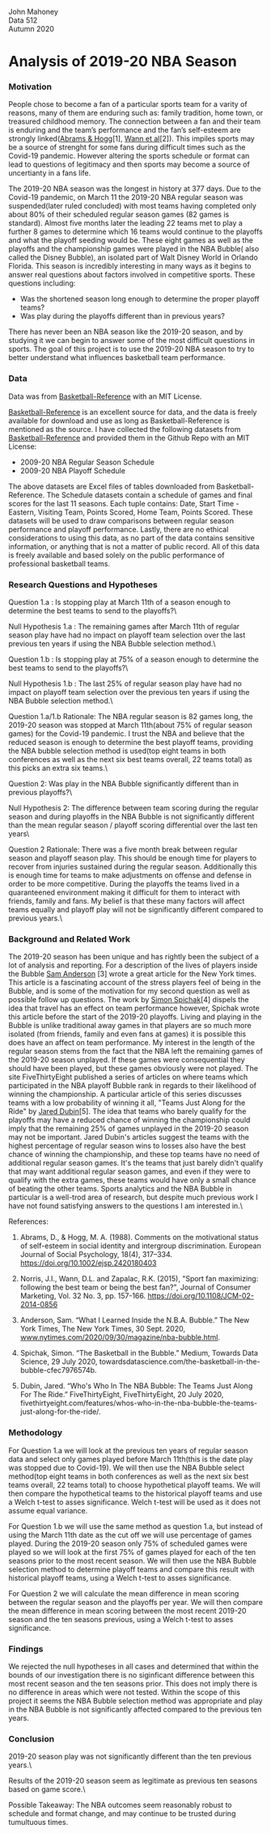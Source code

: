 John Mahoney\
Data 512\
Autumn 2020

# Analysis of 2019-20 NBA Season

### Motivation
People chose to become a fan of a particular sports team for a varity of reasons, many of them are enduring such as: family tradition, home town, or treasured childhood memory. The connection between a fan and their team is enduring and the team’s performance and the fan’s self-esteem are strongly linked([Abrams & Hogg](https://psycnet.apa.org/record/1989-22355-001)[1], [Wann et al](https://www.emerald.com/insight/content/doi/10.1108/JCM-02-2014-0856/full/html)[2]). This impiles sports may be a source of strenght for some fans during difficult times such as the Covid-19 pandemic. However altering the sports schedule or format can lead to questions of legitimacy and then sports may become a source of uncertianty in a fans life.

The 2019-20 NBA season was the longest in history at 377 days. Due to the Covid-19 pandemic, on March 11 the 2019-20 NBA regular season was suspended(later ruled concluded) with most teams having completed only about 80% of their scheduled regular season games (82 games is standard). Almost five months later the leading 22 teams met to play a further 8 games to determine which 16 teams would continue to the playoffs and what the playoff seeding would be. These eight games as well as the playoffs and the championship games were played in the NBA Bubble( also called the Disney Bubble), an isolated part of Walt Disney World in Orlando Florida. This season is incredibly interesting in many ways as it begins to answer real questions about factors involved in competitive sports. These questions including:

* Was the shortened season long enough to determine the proper playoff teams?
* Was play during the playoffs different than in previous years?

There has never been an NBA season like the 2019-20 season, and by studying it we can begin to answer some of the most difficult questions in sports. The goal of this project is to use the 2019-20 NBA season to try to better understand what influences basketball team performance.

### Data
Data was from [Basketball-Reference](https://www.basketball-reference.com/leagues/NBA_2020_games.html) with an MIT License.

[Basketball-Reference](https://www.basketball-reference.com/leagues/NBA_2020_games.html) is an excellent source for data, and the data is freely available for download and use as long as Basketball-Reference is mentioned as the source. I have collected the following datasets from [Basketball-Reference](https://www.basketball-reference.com/leagues/NBA_2020_games.html) and provided them in the Github Repo with an MIT License:

* 2009-20 NBA Regular Season Schedule
* 2009-20 NBA Playoff Schedule

The above datasets are Excel files of tables downloaded from Basketball-Reference. The Schedule datasets contain a schedule of games and final scores for the last 11 seasons. Each tuple contains: Date, Start Time - Eastern, Visiting Team, Points Scored, Home Team, Points Scored. These datasets will be used to draw comparisons between regular season performance and playoff performance. Lastly, there are no ethical considerations to using this data, as no part of the data contains sensitive information, or anything that is not a matter of public record. All of this data is freely available and based solely on the public performance of professional basketball teams. 

### Research Questions and Hypotheses
Question 1.a : Is stopping play at March 11th of a season enough to determine the best teams to send to the playoffs?\

Null Hypothesis 1.a : The remaining games after March 11th of regular season play have had no impact on playoff team selection over the last previous ten years if using the NBA Bubble selection method.\

Question 1.b : Is stopping play at 75% of a season enough to determine the best teams to send to the playoffs?\

Null Hypothesis 1.b : The last 25% of regular season play have had no impact on playoff team selection over the previous ten years if using the NBA Bubble selection method.\

Question 1.a/1.b Rationale: The NBA regular season is 82 games long, the 2019-20 season was stopped at March 11th(about 75% of regular season games) for the Covid-19 pandemic. I trust the NBA and believe that the reduced season is enough to determine the best playoff teams, providing the NBA bubble selection method is used(top eight teams in both conferences as well as the next six best teams overall, 22 teams total) as this picks an extra six teams.\

Question 2: Was play in the NBA Bubble significantly  different than in previous playoffs?\

Null Hypothesis 2: The difference between team scoring during the regular season and during playoffs in the NBA Bubble is not significantly different than the mean regular season / playoff scoring differential over the last ten years\

Question 2 Rationale: There was a five month break between regular season and playoff season play. This should be enough time for players to recover from injuries sustained during the regular season. Additionally this is enough time for teams to make adjustments on offense and defense in order to be more competitive. During the playoffs the teams lived in a quaranteened environment making it difficult for them to interact with friends, family and fans. My belief is that these many factors will affect teams equally and playoff play will not be significantly different compared to previous years.\

### Background and Related Work

The 2019-20 season has been unique and has rightly been the subject of a lot of analysis and reporting. For a description of the lives of players inside the Bubble [Sam Anderson](https://www.nytimes.com/2020/09/30/magazine/nba-bubble.html) [3] wrote a great article for the New York times. This article is a fascinating account of the stress players feel of being in the Bubble, and is some of the motivation for my second question as well as possible follow up questions. The work by [Simon Spichak](https://towardsdatascience.com/the-basketball-in-the-bubble-cfec7976574b)[4] dispels the idea that travel has an effect on team performance however, Spichak wrote this article before the start of the 2019-20 playoffs. Living and playing in the Bubble is unlike traditional away games in that players are so much more isolated (from friends, family and even fans at games) it is possible this does have an affect on team performance. My interest in the length of the regular season stems from the fact that the NBA left the remaining games of the 2019-20 season unplayed. If these games were consequential they should have been played, but these games obviously were not played. The site FiveThirtyEight published a series of articles on  where teams which participated in the NBA playoff Bubble rank in regards to their likelihood of winning the championship. A particular article of this series discusses teams with a low probability of winning it all, "Teams Just Along for the Ride" by [Jared Dubin](https://fivethirtyeight.com/features/whos-who-in-the-nba-bubble-the-teams-just-along-for-the-ride/)[5]. The idea that teams who barely qualify for the playoffs may have a reduced chance of winning the championship could imply that the remaining 25% of games unplayed in the 2019-20 season may not be important.  Jared Dubin's articles suggest the teams with the highest percentage of regular season wins to losses also have the best chance of winning the championship, and these top teams have no need of additional regular season games. It's the teams that just barely didn't qualify that may want additional regular season games, and even if they were to qualify with the extra games, these teams would have only a small chance of beating the other teams. Sports analytics and the NBA Bubble in particular is a well-trod area of research, but despite much previous work I have not found satisfying answers to the questions I am interested in.\

References:
1. Abrams, D., & Hogg, M. A. (1988). Comments on the motivational status of self-esteem in social identity and intergroup discrimination. European Journal of Social Psychology, 18(4), 317–334. https://doi.org/10.1002/ejsp.2420180403


2. Norris, J.I., Wann, D.L. and Zapalac, R.K. (2015), "Sport fan maximizing: following the best team or being the best fan?", Journal of Consumer Marketing, Vol. 32 No. 3, pp. 157-166. https://doi.org/10.1108/JCM-02-2014-0856


3. Anderson, Sam. “What I Learned Inside the N.B.A. Bubble.” The New York Times, The New York Times, 30 Sept. 2020, www.nytimes.com/2020/09/30/magazine/nba-bubble.html.


4. Spichak, Simon. “The Basketball in the Bubble.” Medium, Towards Data Science, 29 July 2020, towardsdatascience.com/the-basketball-in-the-bubble-cfec7976574b.


5. Dubin, Jared. “Who's Who In The NBA Bubble: The Teams Just Along For The Ride.” FiveThirtyEight, FiveThirtyEight, 20 July 2020, fivethirtyeight.com/features/whos-who-in-the-nba-bubble-the-teams-just-along-for-the-ride/.

### Methodology

For Question 1.a we will look at the previous ten years of regular season data and select only games played before March 11th(this is the date play was stopped due to Covid-19). We will then use the NBA Bubble select method(top eight teams in both conferences as well as the next six best teams overall, 22 teams total) to choose hypothetical playoff teams. We will then compare the hypothetical teams to the historical playoff teams and use a Welch t-test to asses significance. Welch t-test will be used as it does not assume equal variance.

For Question 1.b we will use the same method as question 1.a, but instead of using the March 11th date as the cut off we will use percentage of games played. During the 2019-20 season only 75% of scheduled games were played so we will look at the first 75% of games played for each of the ten seasons prior to the most recent season. We will then use the NBA Bubble selection method to determine playoff teams and compare this result with historical playoff teams, using a Welch t-test to asses significance.

For Question 2 we will calculate the mean difference in mean scoring between the regular season and the playoffs per year. We will then compare the mean difference in mean scoring between the most recent 2019-20 season and the ten seasons previous, using a Welch t-test to asses significance.

### Findings

We rejected the null hypotheses in all cases and determined that within the bounds of our investigation there is no siginficant difference between this most recent season and the ten seasons prior. This does not imply there is no difference in areas which were not tested. Within the scope of this project it seems the NBA Bubble selection method was appropriate and play in the NBA Bubble is not significantly affected compared to the previous ten years.

### Conclusion

2019-20 season play was not significantly different than the ten previous years.\

Results of the 2019-20 season seem as legitimate as previous ten seasons based on game score.\

Possible Takeaway: The NBA outcomes seem reasonably robust to schedule and format change, and may continue to be trusted during tumultuous times.



